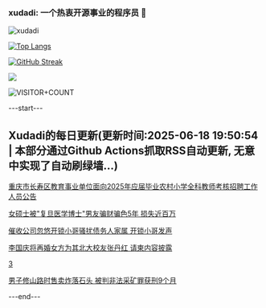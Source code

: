 ### xudadi: 一个热衷开源事业的程序员 👋

![xudadi](https://github-readme-stats-git-masterorgs-github-readme-stats-team.vercel.app/api?username=xudadi)

[![Top Langs](https://github-readme-stats.vercel.app/api/top-langs/?username=xudadi)](https://github.com/anuraghazra/github-readme-stats)

[![GitHub Streak](https://streak-stats.demolab.com?user=xudadi&locale=zh_Hans)](https://git.io/streak-stats)

![](https://raw.githubusercontent.com/xudadi/xudadi/main/assets/github-contribution-grid-snake.svg)

![VISITOR+COUNT](https://komarev.com/ghpvc/?username=xudadi&label=VISITOR+COUNT)


---start---

## Xudadi的每日更新(更新时间:2025-06-18 19:50:54 | 本部分通过Github Actions抓取RSS自动更新, 无意中实现了自动刷绿墙...)

[重庆市长寿区教育事业单位面向2025年应届毕业农村小学全科教师考核招聘工作人员公告](https://www.gongkaoleida.com/article/2458530)

[女硕士被"复旦医学博士"男友骗财骗色5年 损失近百万](https://m.163.com/news/article/K2BDV5NT0514R9OJ.html)

[催收公司忽悠开锁小哥骚扰债务人家属 开锁小哥发声](https://m.163.com/news/article/K29FTUN2053469LG.html)

[李国庆将再婚女方为其北大校友张丹红 请柬内容披露](https://m.163.com/news/article/K2BA37B305561G0D.html)

[3](https://m.163.com/touch/news/sub/domestic)

[男子修山路时售卖炸落石头 被判非法采矿罪获刑9个月](https://m.163.com/news/article/K2B1LRDV0514R9P4.html)

---end---
